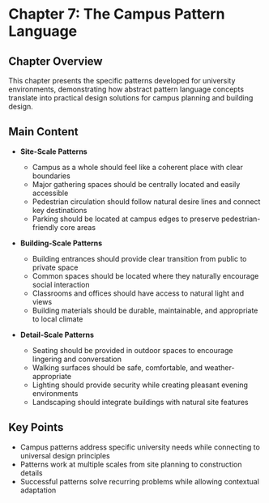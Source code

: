 # Chapter 7: The Campus Pattern Language

## Chapter Overview
This chapter presents the specific patterns developed for university environments, demonstrating how abstract pattern language concepts translate into practical design solutions for campus planning and building design.

## Main Content
- **Site-Scale Patterns**
  - Campus as a whole should feel like a coherent place with clear boundaries
  - Major gathering spaces should be centrally located and easily accessible
  - Pedestrian circulation should follow natural desire lines and connect key destinations
  - Parking should be located at campus edges to preserve pedestrian-friendly core areas

- **Building-Scale Patterns**
  - Building entrances should provide clear transition from public to private space
  - Common spaces should be located where they naturally encourage social interaction
  - Classrooms and offices should have access to natural light and views
  - Building materials should be durable, maintainable, and appropriate to local climate

- **Detail-Scale Patterns**
  - Seating should be provided in outdoor spaces to encourage lingering and conversation
  - Walking surfaces should be safe, comfortable, and weather-appropriate
  - Lighting should provide security while creating pleasant evening environments
  - Landscaping should integrate buildings with natural site features

## Key Points
- Campus patterns address specific university needs while connecting to universal design principles
- Patterns work at multiple scales from site planning to construction details
- Successful patterns solve recurring problems while allowing contextual adaptation